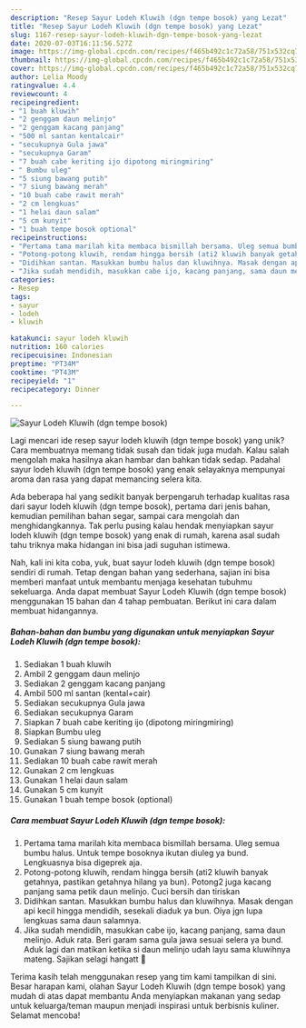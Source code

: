 ```yaml
---
description: "Resep Sayur Lodeh Kluwih (dgn tempe bosok) yang Lezat"
title: "Resep Sayur Lodeh Kluwih (dgn tempe bosok) yang Lezat"
slug: 1167-resep-sayur-lodeh-kluwih-dgn-tempe-bosok-yang-lezat
date: 2020-07-03T16:11:56.527Z
image: https://img-global.cpcdn.com/recipes/f465b492c1c72a58/751x532cq70/sayur-lodeh-kluwih-dgn-tempe-bosok-foto-resep-utama.jpg
thumbnail: https://img-global.cpcdn.com/recipes/f465b492c1c72a58/751x532cq70/sayur-lodeh-kluwih-dgn-tempe-bosok-foto-resep-utama.jpg
cover: https://img-global.cpcdn.com/recipes/f465b492c1c72a58/751x532cq70/sayur-lodeh-kluwih-dgn-tempe-bosok-foto-resep-utama.jpg
author: Lelia Moody
ratingvalue: 4.4
reviewcount: 4
recipeingredient:
- "1 buah kluwih"
- "2 genggam daun melinjo"
- "2 genggam kacang panjang"
- "500 ml santan kentalcair"
- "secukupnya Gula jawa"
- "secukupnya Garam"
- "7 buah cabe keriting ijo dipotong miringmiring"
- " Bumbu uleg"
- "5 siung bawang putih"
- "7 siung bawang merah"
- "10 buah cabe rawit merah"
- "2 cm lengkuas"
- "1 helai daun salam"
- "5 cm kunyit"
- "1 buah tempe bosok optional"
recipeinstructions:
- "Pertama tama marilah kita membaca bismillah bersama. Uleg semua bumbu halus. Untuk tempe bosoknya ikutan diuleg ya bund. Lengkuasnya bisa digeprek aja."
- "Potong-potong kluwih, rendam hingga bersih (ati2 kluwih banyak getahnya, pastikan getahnya hilang ya bun). Potong2 juga kacang panjang sama petik daun melinjo. Cuci bersih dan tiriskan"
- "Didihkan santan. Masukkan bumbu halus dan kluwihnya. Masak dengan api kecil hingga mendidih, sesekali diaduk ya bun. Oiya jgn lupa lengkuas sama daun salamnya."
- "Jika sudah mendidih, masukkan cabe ijo, kacang panjang, sama daun melinjo. Aduk rata. Beri garam sama gula jawa sesuai selera ya bund. Aduk lagi dan matikan ketika si daun melinjo udah layu sama kluwihnya mateng. Sajikan selagi hangatt 🥰"
categories:
- Resep
tags:
- sayur
- lodeh
- kluwih

katakunci: sayur lodeh kluwih 
nutrition: 160 calories
recipecuisine: Indonesian
preptime: "PT34M"
cooktime: "PT43M"
recipeyield: "1"
recipecategory: Dinner

---
```



![Sayur Lodeh Kluwih (dgn tempe bosok)](https://img-global.cpcdn.com/recipes/f465b492c1c72a58/751x532cq70/sayur-lodeh-kluwih-dgn-tempe-bosok-foto-resep-utama.jpg)

Lagi mencari ide resep sayur lodeh kluwih (dgn tempe bosok) yang unik? Cara membuatnya memang tidak susah dan tidak juga mudah. Kalau salah mengolah maka hasilnya akan hambar dan bahkan tidak sedap. Padahal sayur lodeh kluwih (dgn tempe bosok) yang enak selayaknya mempunyai aroma dan rasa yang dapat memancing selera kita.

Ada beberapa hal yang sedikit banyak berpengaruh terhadap kualitas rasa dari sayur lodeh kluwih (dgn tempe bosok), pertama dari jenis bahan, kemudian pemilihan bahan segar, sampai cara mengolah dan menghidangkannya. Tak perlu pusing kalau hendak menyiapkan sayur lodeh kluwih (dgn tempe bosok) yang enak di rumah, karena asal sudah tahu triknya maka hidangan ini bisa jadi suguhan istimewa.




Nah, kali ini kita coba, yuk, buat sayur lodeh kluwih (dgn tempe bosok) sendiri di rumah. Tetap dengan bahan yang sederhana, sajian ini bisa memberi manfaat untuk membantu menjaga kesehatan tubuhmu sekeluarga. Anda dapat membuat Sayur Lodeh Kluwih (dgn tempe bosok) menggunakan 15 bahan dan 4 tahap pembuatan. Berikut ini cara dalam membuat hidangannya.

<!--inarticleads1-->

##### Bahan-bahan dan bumbu yang digunakan untuk menyiapkan Sayur Lodeh Kluwih (dgn tempe bosok):

1. Sediakan 1 buah kluwih
1. Ambil 2 genggam daun melinjo
1. Sediakan 2 genggam kacang panjang
1. Ambil 500 ml santan (kental+cair)
1. Sediakan secukupnya Gula jawa
1. Sediakan secukupnya Garam
1. Siapkan 7 buah cabe keriting ijo (dipotong miringmiring)
1. Siapkan  Bumbu uleg
1. Sediakan 5 siung bawang putih
1. Gunakan 7 siung bawang merah
1. Sediakan 10 buah cabe rawit merah
1. Gunakan 2 cm lengkuas
1. Gunakan 1 helai daun salam
1. Gunakan 5 cm kunyit
1. Gunakan 1 buah tempe bosok (optional)




<!--inarticleads2-->

##### Cara membuat Sayur Lodeh Kluwih (dgn tempe bosok):

1. Pertama tama marilah kita membaca bismillah bersama. Uleg semua bumbu halus. Untuk tempe bosoknya ikutan diuleg ya bund. Lengkuasnya bisa digeprek aja.
1. Potong-potong kluwih, rendam hingga bersih (ati2 kluwih banyak getahnya, pastikan getahnya hilang ya bun). Potong2 juga kacang panjang sama petik daun melinjo. Cuci bersih dan tiriskan
1. Didihkan santan. Masukkan bumbu halus dan kluwihnya. Masak dengan api kecil hingga mendidih, sesekali diaduk ya bun. Oiya jgn lupa lengkuas sama daun salamnya.
1. Jika sudah mendidih, masukkan cabe ijo, kacang panjang, sama daun melinjo. Aduk rata. Beri garam sama gula jawa sesuai selera ya bund. Aduk lagi dan matikan ketika si daun melinjo udah layu sama kluwihnya mateng. Sajikan selagi hangatt 🥰




Terima kasih telah menggunakan resep yang tim kami tampilkan di sini. Besar harapan kami, olahan Sayur Lodeh Kluwih (dgn tempe bosok) yang mudah di atas dapat membantu Anda menyiapkan makanan yang sedap untuk keluarga/teman maupun menjadi inspirasi untuk berbisnis kuliner. Selamat mencoba!

